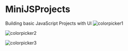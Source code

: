 # MiniJSProjects
Building basic JavaScript Projects with UI
![colorpicker1](https://github.com/tugcekizildg/MiniJSProjects/assets/141547888/2f2f1bd9-f20a-4999-8770-2eaffa96dffe)


![colorpicker2](https://github.com/tugcekizildg/MiniJSProjects/assets/141547888/20aca08a-62ff-4bb9-ab23-d904a2384378)

![colorpicker3](https://github.com/tugcekizildg/MiniJSProjects/assets/141547888/17391872-548c-4375-9ead-24ef23a4147d)
